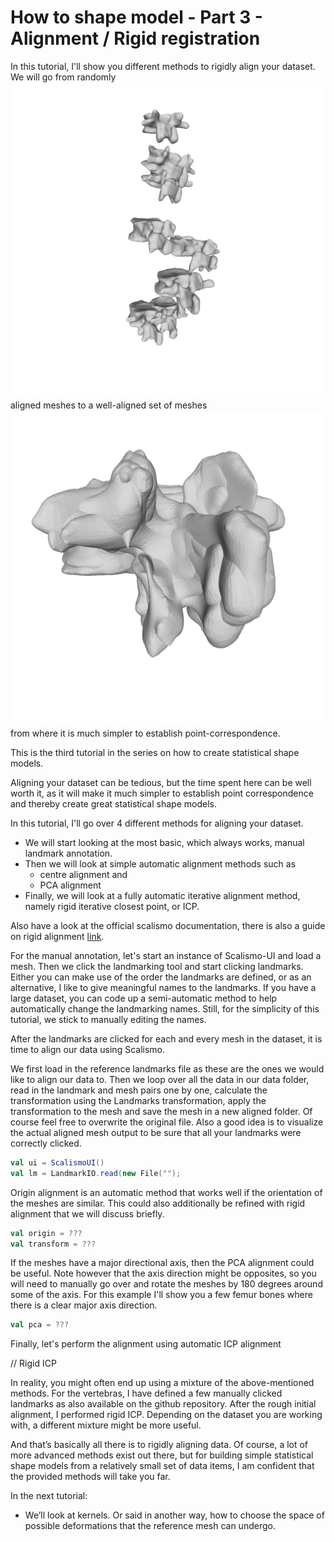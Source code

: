 # How to shape model - Part 3 - Alignment / Rigid registration

In this tutorial, I'll show you different methods to rigidly align your dataset. We will go from randomly ![Vertebrae dataset!](/img/vertebrae/all_raw.png) aligned meshes to a well-aligned set of meshes ![Vertebrae dataset!](/img/vertebrae/all_aligned.png) from where it is much simpler to establish point-correspondence.

<!-- Hi and welcome to “Coding with Dennis” - my name is Dennis  -->
This is the third tutorial in the series on how to create statistical shape models. 

Aligning your dataset can be tedious, but the time spent here can be well worth it, as it will make it much simpler to establish point correspondence and thereby create great statistical shape models.

In this tutorial, I'll go over 4 different methods for aligning your dataset.
* We will start looking at the most basic, which always works, manual landmark annotation.
* Then we will look at simple automatic alignment methods such as
    * centre alignment and
    * PCA alignment
* Finally, we will look at a fully automatic iterative alignment method, namely rigid iterative closest point, or ICP.

Also have a look at the official scalismo documentation, there is also a guide on rigid alignment [link](https://scalismo.org/docs/Tutorials/tutorial02).

For the manual annotation, let's start an instance of Scalismo-UI and load a mesh. Then we click the landmarking tool and start clicking landmarks. Either you can make use of the order the landmarks are defined, or as an alternative, I like to give meaningful names to the landmarks. If you have a large dataset, you can code up a semi-automatic method to help automatically change the landmarking names. Still, for the simplicity of this tutorial, we stick to manually editing the names.

After the landmarks are clicked for each and every mesh in the dataset, it is time to align our data using Scalismo. 

We first load in the reference landmarks file as these are the ones we would like to align our data to.
Then we loop over all the data in our data folder, read in the landmark and mesh pairs one by one, calculate the transformation using the Landmarks transformation, apply the transformation to the mesh and save the mesh in a new aligned folder. Of course feel free to overwrite the original file. 
Also a good idea is to visualize the actual aligned mesh output to be sure that all your landmarks were correctly clicked. 

```scala 
val ui = ScalismoUI()
val lm = LandmarkIO.read(new File("");
```

Origin alignment is an automatic method that works well if the orientation of the meshes are similar. This could also additionally be refined with rigid alignment that we will discuss briefly.
```scala
val origin = ???
val transform = ???
```
If the meshes have a major directional axis, then the PCA alignment could be useful. Note however that the axis direction might be opposites, so you will need to manually go over and rotate the meshes by 180 degrees around some of the axis. For this example I'll show you a few femur bones where there is a clear major axis direction.
```scala
val pca = ???
```
Finally, let's perform the alignment using automatic ICP alignment

// Rigid ICP

In reality, you might often end up using a mixture of the above-mentioned methods. For the vertebras, I have defined a few manually clicked landmarks as also available on the github repository. After the rough initial alignment, I performed rigid ICP.
Depending on the dataset you are working with, a different mixture might be more useful.

And that’s basically all there is to rigidly aligning data. Of course, a lot of more advanced methods exist out there, but for building simple statistical shape models from a relatively small set of data items, I am confident that the provided methods will take you far.

In the next tutorial:
* We’ll look at kernels. Or said in another way, how to choose the space of possible deformations that the reference mesh can undergo.

<!-- That was all for this video. Remember to give the video a like, comment below with your own shape model project and of course subscribe to the channel for more content like this.
See you in the next video! -->
